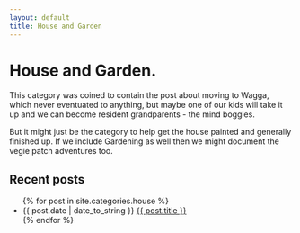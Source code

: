 ```yaml
---
layout: default
title: House and Garden
---
```


# House and Garden.

This category was coined to contain the post about moving to Wagga, which never eventuated to anything, but maybe one of our kids will take it up and we can become resident grandparents - the mind boggles.

But it might just be the category to help get the house painted and generally finished up.  If we include Gardening as well then we might document the vegie patch adventures too.

## Recent posts

<ul>
{% for post in site.categories.house %}
<li>{{ post.date | date_to_string }} <a href="{{ site.url }}{{ post.url }}">{{ post.title }}</a></li>{% endfor %}
</ul>


